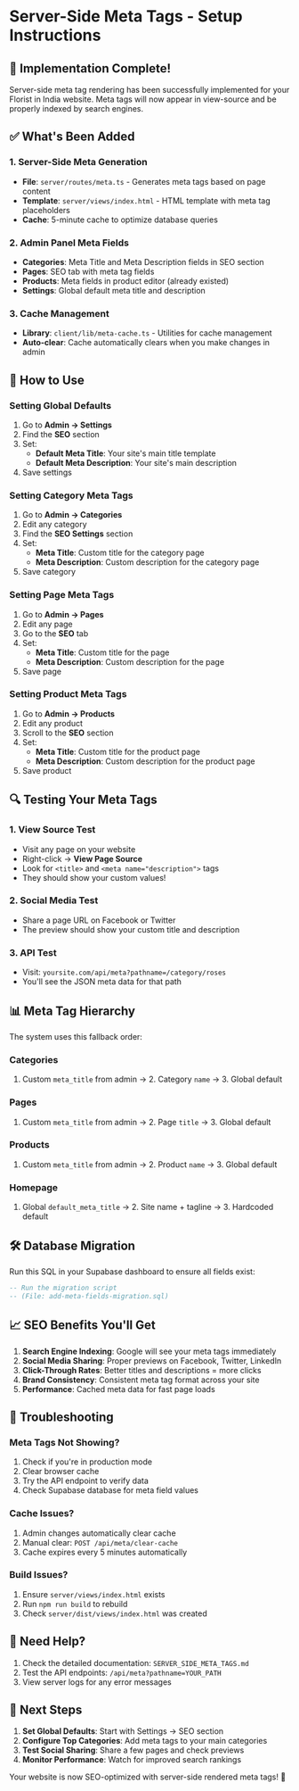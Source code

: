 # Server-Side Meta Tags - Setup Instructions

## 🎉 Implementation Complete!

Server-side meta tag rendering has been successfully implemented for your Florist in India website. Meta tags will now appear in view-source and be properly indexed by search engines.

## ✅ What's Been Added

### 1. Server-Side Meta Generation

- **File**: `server/routes/meta.ts` - Generates meta tags based on page content
- **Template**: `server/views/index.html` - HTML template with meta tag placeholders
- **Cache**: 5-minute cache to optimize database queries

### 2. Admin Panel Meta Fields

- **Categories**: Meta Title and Meta Description fields in SEO section
- **Pages**: SEO tab with meta tag fields
- **Products**: Meta fields in product editor (already existed)
- **Settings**: Global default meta title and description

### 3. Cache Management

- **Library**: `client/lib/meta-cache.ts` - Utilities for cache management
- **Auto-clear**: Cache automatically clears when you make changes in admin

## 🚀 How to Use

### Setting Global Defaults

1. Go to **Admin → Settings**
2. Find the **SEO** section
3. Set:
   - **Default Meta Title**: Your site's main title template
   - **Default Meta Description**: Your site's main description
4. Save settings

### Setting Category Meta Tags

1. Go to **Admin → Categories**
2. Edit any category
3. Find the **SEO Settings** section
4. Set:
   - **Meta Title**: Custom title for the category page
   - **Meta Description**: Custom description for the category page
5. Save category

### Setting Page Meta Tags

1. Go to **Admin → Pages**
2. Edit any page
3. Go to the **SEO** tab
4. Set:
   - **Meta Title**: Custom title for the page
   - **Meta Description**: Custom description for the page
5. Save page

### Setting Product Meta Tags

1. Go to **Admin → Products**
2. Edit any product
3. Scroll to the **SEO** section
4. Set:
   - **Meta Title**: Custom title for the product page
   - **Meta Description**: Custom description for the product page
5. Save product

## 🔍 Testing Your Meta Tags

### 1. View Source Test

- Visit any page on your website
- Right-click → **View Page Source**
- Look for `<title>` and `<meta name="description">` tags
- They should show your custom values!

### 2. Social Media Test

- Share a page URL on Facebook or Twitter
- The preview should show your custom title and description

### 3. API Test

- Visit: `yoursite.com/api/meta?pathname=/category/roses`
- You'll see the JSON meta data for that path

## 📊 Meta Tag Hierarchy

The system uses this fallback order:

### Categories

1. Custom `meta_title` from admin → 2. Category `name` → 3. Global default

### Pages

1. Custom `meta_title` from admin → 2. Page `title` → 3. Global default

### Products

1. Custom `meta_title` from admin → 2. Product `name` → 3. Global default

### Homepage

1. Global `default_meta_title` → 2. Site name + tagline → 3. Hardcoded default

## 🛠️ Database Migration

Run this SQL in your Supabase dashboard to ensure all fields exist:

```sql
-- Run the migration script
-- (File: add-meta-fields-migration.sql)
```

## 📈 SEO Benefits You'll Get

1. **Search Engine Indexing**: Google will see your meta tags immediately
2. **Social Media Sharing**: Proper previews on Facebook, Twitter, LinkedIn
3. **Click-Through Rates**: Better titles and descriptions = more clicks
4. **Brand Consistency**: Consistent meta tag format across your site
5. **Performance**: Cached meta data for fast page loads

## 🔧 Troubleshooting

### Meta Tags Not Showing?

1. Check if you're in production mode
2. Clear browser cache
3. Try the API endpoint to verify data
4. Check Supabase database for meta field values

### Cache Issues?

1. Admin changes automatically clear cache
2. Manual clear: `POST /api/meta/clear-cache`
3. Cache expires every 5 minutes automatically

### Build Issues?

1. Ensure `server/views/index.html` exists
2. Run `npm run build` to rebuild
3. Check `server/dist/views/index.html` was created

## 📝 Need Help?

1. Check the detailed documentation: `SERVER_SIDE_META_TAGS.md`
2. Test the API endpoints: `/api/meta?pathname=YOUR_PATH`
3. View server logs for any error messages

## 🎯 Next Steps

1. **Set Global Defaults**: Start with Settings → SEO section
2. **Configure Top Categories**: Add meta tags to your main categories
3. **Test Social Sharing**: Share a few pages and check previews
4. **Monitor Performance**: Watch for improved search rankings

Your website is now SEO-optimized with server-side rendered meta tags! 🚀
